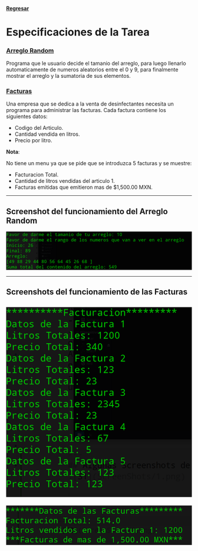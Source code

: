 #### [Regresar](../../README.md)
# Especificaciones de la Tarea
### [Arreglo Random](ArregloRandom.java)
Programa que le usuario decide el tamanio del arreglo, para luego llenarlo automaticamente de numeros aleatorios entre el 0 y 9, para finalmente mostrar el arreglo y la sumatoria de sus elementos. 

### [Facturas](Facturas.java)
Una empresa que se dedica a la venta de desinfectantes necesita un programa para administrar las facturas. 
Cada factura contiene los siguientes datos:

- Codigo del Articulo.
- Cantidad vendida en litros.
- Precio por litro.

**Nota**: 

No tiene un menu ya que se pide que se introduzca 5 facturas y se muestre:

- Facturacion Total.
- Cantidad de litros vendidas del articulo 1.
- Facturas emitidas que emitieron mas de $1,500.00 MXN.
 
---
## Screenshot del funcionamiento del Arreglo Random
![S1](ScreenShots/1.png)

---
## Screenshots del funcionamiento de las Facturas
![S2](ScreenShots/2.png)
---
![S3](ScreenShots/3.png)